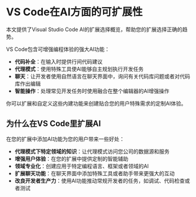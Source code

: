 # VS Code在AI方面的可扩展性
本文提供了Visual Studio Code AI的扩展选择概览，帮助您的扩展选择正确的趋势。

VS Code包含可增强编程体验的强大AI功能：
- **代码补全**：在输入时提供行间代码建议
- **代理模式**：使用特殊工具使AI能够自主规划执行开发任务
- **聊天**：让开发者使用自然语言在聊天界面中，询问有关代码库问题或者对代码库作出编辑
- **智能操作**：处理常见开发任务时使用融合在整个编辑器的AI增强操作

你可以扩展和自定义这些内建功能来创建贴合您的用户特殊需求的定制AI体验。

## 为什么在VS Code里扩展AI

在您的扩展中添加AI功能为您的用户带来一些好处：
- **代理模式下特定领域的知识**：让代理模式访问您公司的数据源和服务
- **增强用户体验**：在您的扩展中提供定制的智能辅助
- **领域专业化**：创建应用于特定编程语言、框架或者领域的AI
- **扩展聊天功能**：在聊天界面中添加特殊工具或者助手带来更强大的互动
- **改良开发者生产力**：使用AI功能推动常规开发者的任务，如调试、代码检查或者测试
